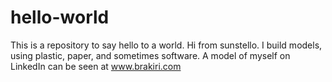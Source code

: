 # hello-world
This is a repository to say hello to a world.
Hi from sunstello. I build models, using plastic, paper, and sometimes software.
A model of myself on LinkedIn can be seen at www.brakiri.com
